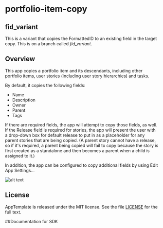 portfolio-item-copy
=========================
## **fid_variant**

This is a variant that copies the FormattedID to an existing field in the 
target copy.  This is on a branch called *fid_variant*.  


## Overview

This app copies a portfolio item and its descendants, including other portfolio items, user stories (including user story hierarchies) and tasks. 

By default, it copies the following fields:
- Name
- Description
- Owner
- Parent
- Tags

If there are required fields, the app will attempt to copy those fields, as well.  If the Release field is required for stories, the app will present the user with a drop-down box for default release to put in as a placeholder for any parent stories that are being copied.  (A parent story cannot have a release, so if it's required, a parent being copied will fail to copy because the story is first created as a standalone and then becomes a parent when a child is assigned to it.)

In addition, the app can be configured to copy additional fields by using Edit App Settings...  

![alt text](https://raw.githubusercontent.com/wrackzone/portfolio-item-copy/master/screenshot.png "Screenshot")


## License

AppTemplate is released under the MIT license.  See the file [LICENSE](./LICENSE) for the full text.

##Documentation for SDK


